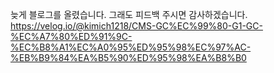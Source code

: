 늦게 블로그를 올렸습니다.
그래도 피드백 주시면 감사하겠습니다.
https://velog.io/@kimich1218/CMS-GC%EC%99%80-G1-GC-%EC%A7%80%ED%91%9C-%EC%B8%A1%EC%A0%95%ED%95%98%EC%97%AC-%EB%B9%84%EA%B5%90%ED%95%98%EA%B8%B0